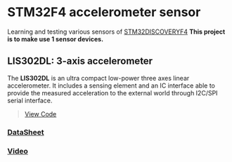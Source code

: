 # STM32F4 accelerometer sensor
Learning and testing various sensors of [STM32DISCOVERYF4](http://www.st.com/en/evaluation-tools/stm32f4discovery.html) 
**This project is to make use 1 sensor devices.**

## LIS302DL: 3-axis accelerometer
The **LIS302DL** is an ultra compact low-power three axes linear accelerometer. It includes a sensing element and an IC interface able to provide the measured acceleration to the external world through I2C/SPI serial interface.

> [View Code](https://github.com/khalinuxx/STM32_LIS302DL_sensor/blob/main/Src/main.c) 

### [DataSheet](http://www.st.com/resource/en/datasheet/lis302dl.pdf)
### [Video](https://www.linkedin.com/posts/khalil-2023-mansouri_stm32-microcontroller-accelerometer-activity-7023249817879359488-fBj_?utm_source=share&utm_medium=member_desktop)
